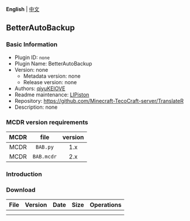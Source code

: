 **English** | [中文](readme-zh_cn.md)

## BetterAutoBackup

### Basic Information

- Plugin ID: `none`
- Plugin Name: BetterAutoBackup
- Version: none
  - Metadata version: none
  - Release version: none
- Authors: [qiyuKEIOVE](https://github.com/qiyuKEIOVE)
- Readme maintenance: [LIPiston](https://github.com/LIPiston)
- Repository: https://github.com/Minecraft-TecoCraft-server/TranslateR
- Description: none


### MCDR version requirements

| MCDR | file | version |
| :---: | :---: | :---: |
| MCDR | `BAB.py` | 1.x |
| MCDR | `BAB.mcdr` | 2.x |


### Introduction

### Download

| File | Version | Date | Size | Operations |
| :---: | :---: | :---: | :---: | :---: |
| | | | | |
| | | | | | 
